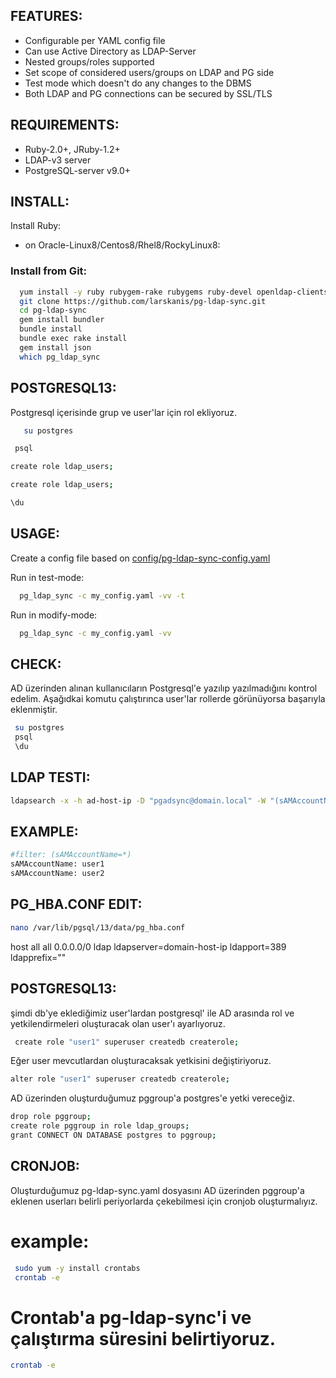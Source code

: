 ## FEATURES:

* Configurable per YAML config file
* Can use Active Directory as LDAP-Server
* Nested groups/roles supported
* Set scope of considered users/groups on LDAP and PG side
* Test mode which doesn't do any changes to the DBMS
* Both LDAP and PG connections can be secured by SSL/TLS

## REQUIREMENTS:

* Ruby-2.0+, JRuby-1.2+
* LDAP-v3 server
* PostgreSQL-server v9.0+

## INSTALL:

Install Ruby:

* on Oracle-Linux8/Centos8/Rhel8/RockyLinux8: 

### Install from Git:
```sh
  yum install -y ruby rubygem-rake rubygems ruby-devel openldap-clients git wget tar curl make  rubygem-bigdecimal.x86_64 redhat-rpm-config libpq-devel.x86_64 gcc nano
  git clone https://github.com/larskanis/pg-ldap-sync.git
  cd pg-ldap-sync
  gem install bundler
  bundle install
  bundle exec rake install
  gem install json
  which pg_ldap_sync
```


## POSTGRESQL13:
Postgresql içerisinde grup ve user'lar için rol ekliyoruz.
```sh
   su postgres
 ```
  ```sh
   psql
   ```
   ```sh
   create role ldap_users;
   ```
   ```sh
   create role ldap_users;
   ```
   ```sh
  \du
 ```
 
 ## USAGE:

Create a config file based on
[config/pg-ldap-sync-config.yaml](https://github.com/rkazak07/Oracle-Linux8-Postgresql-13-ldap-sync/config/pg-ldap-sync.yaml)

Run in test-mode:
```sh
  pg_ldap_sync -c my_config.yaml -vv -t
```
Run in modify-mode:
```sh
  pg_ldap_sync -c my_config.yaml -vv
```
 
 
 ## CHECK:
 AD üzerinden alınan kullanıcıların Postgresql'e yazılıp yazılmadığını kontrol edelim. Aşağıdkai komutu çalıştırınca user'lar rollerde görünüyorsa başarıyla eklenmiştir.
 ```sh
  su postgres
  psql
  \du
 ```
 
 ## LDAP TESTI:
 ```sh
 ldapsearch -x -h ad-host-ip -D "pgadsync@domain.local" -W "(sAMAccountName=*)" -b "OU=pgusers,OU=Service_Users,OU=organization-unit,DC=domain,DC=local"  | grep    sAMAccountName
 ```
## EXAMPLE:
```sh
#filter: (sAMAccountName=*)
sAMAccountName: user1
sAMAccountName: user2
```

## PG_HBA.CONF EDIT:
```sh
nano /var/lib/pgsql/13/data/pg_hba.conf
```
host    all             all             0.0.0.0/0               ldap ldapserver=domain-host-ip ldapport=389 ldapprefix=""

## POSTGRESQL13:
 şimdi db'ye eklediğimiz user'lardan postgresql' ile AD arasında rol ve yetkilendirmeleri oluşturacak olan user'ı ayarlıyoruz.
```sh
 create role "user1" superuser createdb createrole;
 ```
 Eğer user mevcutlardan oluşturacaksak yetkisini değiştiriyoruz.
 ```sh
 alter role "user1" superuser createdb createrole;
 ```
AD üzerinden oluşturduğumuz pggroup'a postgres'e yetki vereceğiz.
 ```sh
 drop role pggroup; 
 create role pggroup in role ldap_groups;
 grant CONNECT ON DATABASE postgres to pggroup;
 ```

## CRONJOB:
Oluşturduğumuz pg-ldap-sync.yaml dosyasını AD üzerinden pggroup'a eklenen userları belirli periyorlarda çekebilmesi için cronjob  oluşturmalıyız.
# example:
```sh
 sudo yum -y install crontabs
 crontab -e
 ```
# Crontab'a pg-ldap-sync'i ve çalıştırma süresini belirtiyoruz.
 ```sh
 crontab -e
 ```
 
